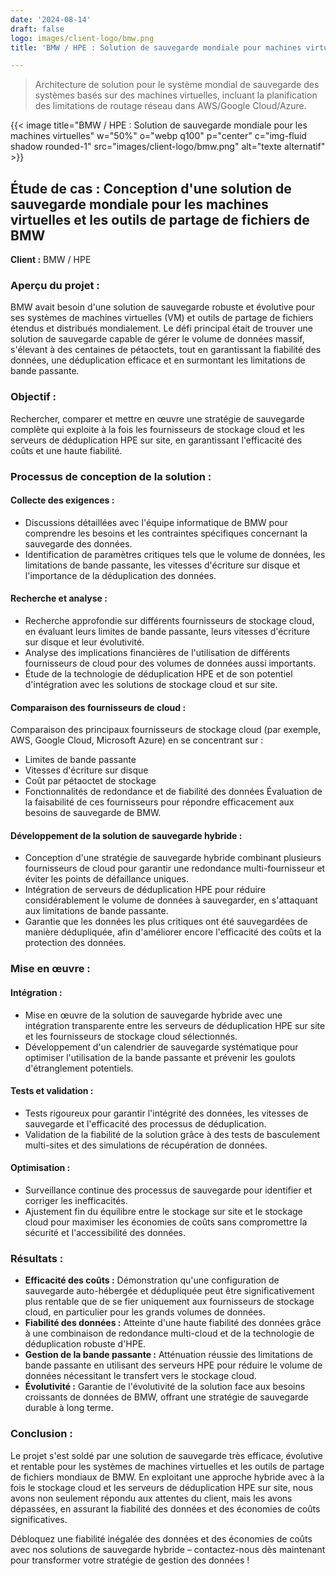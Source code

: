 ```yaml
---
date: '2024-08-14'
draft: false
logo: images/client-logo/bmw.png
title: 'BMW / HPE : Solution de sauvegarde mondiale pour machines virtuelles'

---
```

> Architecture de solution pour le système mondial de sauvegarde des systèmes basés sur des machines virtuelles, incluant la planification des limitations de routage réseau dans AWS/Google Cloud/Azure.

{{< image title="BMW / HPE : Solution de sauvegarde mondiale pour les machines virtuelles" w="50%" o="webp q100" p="center" c="img-fluid shadow rounded-1" src="images/client-logo/bmw.png" alt="texte alternatif" >}}

## Étude de cas : Conception d'une solution de sauvegarde mondiale pour les machines virtuelles et les outils de partage de fichiers de BMW

**Client :** BMW / HPE

### Aperçu du projet :

BMW avait besoin d'une solution de sauvegarde robuste et évolutive pour ses systèmes de machines virtuelles (VM) et outils de partage de fichiers étendus et distribués mondialement. Le défi principal était de trouver une solution de sauvegarde capable de gérer le volume de données massif, s'élevant à des centaines de pétaoctets, tout en garantissant la fiabilité des données, une déduplication efficace et en surmontant les limitations de bande passante.

### Objectif :

Rechercher, comparer et mettre en œuvre une stratégie de sauvegarde complète qui exploite à la fois les fournisseurs de stockage cloud et les serveurs de déduplication HPE sur site, en garantissant l'efficacité des coûts et une haute fiabilité.

### Processus de conception de la solution :

#### Collecte des exigences :

- Discussions détaillées avec l'équipe informatique de BMW pour comprendre les besoins et les contraintes spécifiques concernant la sauvegarde des données.
- Identification de paramètres critiques tels que le volume de données, les limitations de bande passante, les vitesses d'écriture sur disque et l'importance de la déduplication des données.

#### Recherche et analyse :

- Recherche approfondie sur différents fournisseurs de stockage cloud, en évaluant leurs limites de bande passante, leurs vitesses d'écriture sur disque et leur évolutivité.
- Analyse des implications financières de l'utilisation de différents fournisseurs de cloud pour des volumes de données aussi importants.
- Étude de la technologie de déduplication HPE et de son potentiel d'intégration avec les solutions de stockage cloud et sur site.

#### Comparaison des fournisseurs de cloud :

Comparaison des principaux fournisseurs de stockage cloud (par exemple, AWS, Google Cloud, Microsoft Azure) en se concentrant sur :
- Limites de bande passante
- Vitesses d'écriture sur disque
- Coût par pétaoctet de stockage
- Fonctionnalités de redondance et de fiabilité des données
Évaluation de la faisabilité de ces fournisseurs pour répondre efficacement aux besoins de sauvegarde de BMW.

#### Développement de la solution de sauvegarde hybride :

- Conception d'une stratégie de sauvegarde hybride combinant plusieurs fournisseurs de cloud pour garantir une redondance multi-fournisseur et éviter les points de défaillance uniques.
- Intégration de serveurs de déduplication HPE pour réduire considérablement le volume de données à sauvegarder, en s'attaquant aux limitations de bande passante.
- Garantie que les données les plus critiques ont été sauvegardées de manière dédupliquée, afin d'améliorer encore l'efficacité des coûts et la protection des données.

### Mise en œuvre :

#### Intégration :

- Mise en œuvre de la solution de sauvegarde hybride avec une intégration transparente entre les serveurs de déduplication HPE sur site et les fournisseurs de stockage cloud sélectionnés.
- Développement d'un calendrier de sauvegarde systématique pour optimiser l'utilisation de la bande passante et prévenir les goulots d'étranglement potentiels.

#### Tests et validation :

- Tests rigoureux pour garantir l'intégrité des données, les vitesses de sauvegarde et l'efficacité des processus de déduplication.
- Validation de la fiabilité de la solution grâce à des tests de basculement multi-sites et des simulations de récupération de données.

#### Optimisation :

- Surveillance continue des processus de sauvegarde pour identifier et corriger les inefficacités.
- Ajustement fin du équilibre entre le stockage sur site et le stockage cloud pour maximiser les économies de coûts sans compromettre la sécurité et l'accessibilité des données.

### Résultats :

- **Efficacité des coûts :** Démonstration qu'une configuration de sauvegarde auto-hébergée et dédupliquée peut être significativement plus rentable que de se fier uniquement aux fournisseurs de stockage cloud, en particulier pour les grands volumes de données.
- **Fiabilité des données :** Atteinte d'une haute fiabilité des données grâce à une combinaison de redondance multi-cloud et de la technologie de déduplication robuste d'HPE.
- **Gestion de la bande passante :** Atténuation réussie des limitations de bande passante en utilisant des serveurs HPE pour réduire le volume de données nécessitant le transfert vers le stockage cloud.
- **Évolutivité :** Garantie de l'évolutivité de la solution face aux besoins croissants de données de BMW, offrant une stratégie de sauvegarde durable à long terme.

### Conclusion :

Le projet s'est soldé par une solution de sauvegarde très efficace, évolutive et rentable pour les systèmes de machines virtuelles et les outils de partage de fichiers mondiaux de BMW. En exploitant une approche hybride avec à la fois le stockage cloud et les serveurs de déduplication HPE sur site, nous avons non seulement répondu aux attentes du client, mais les avons dépassées, en assurant la fiabilité des données et des économies de coûts significatives.

Débloquez une fiabilité inégalée des données et des économies de coûts avec nos solutions de sauvegarde hybride – contactez-nous dès maintenant pour transformer votre stratégie de gestion des données !

